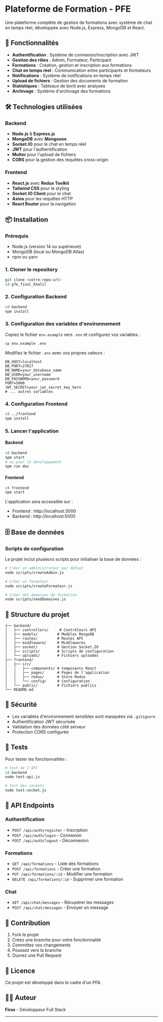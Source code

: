 # Plateforme de Formation - PFE

Une plateforme complète de gestion de formations avec système de chat en temps réel, développée avec Node.js, Express, MongoDB et React.

## 🚀 Fonctionnalités

- **Authentification** : Système de connexion/inscription avec JWT
- **Gestion des rôles** : Admin, Formateur, Participant
- **Formations** : Création, gestion et inscription aux formations
- **Chat en temps réel** : Communication entre participants et formateurs
- **Notifications** : Système de notifications en temps réel
- **Upload de fichiers** : Gestion des documents de formation
- **Statistiques** : Tableaux de bord avec analyses
- **Archivage** : Système d'archivage des formations

## 🛠️ Technologies utilisées

### Backend
- **Node.js** & **Express.js**
- **MongoDB** avec **Mongoose**
- **Socket.IO** pour le chat en temps réel
- **JWT** pour l'authentification
- **Multer** pour l'upload de fichiers
- **CORS** pour la gestion des requêtes cross-origin

### Frontend
- **React.js** avec **Redux Toolkit**
- **Tailwind CSS** pour le styling
- **Socket.IO Client** pour le chat
- **Axios** pour les requêtes HTTP
- **React Router** pour la navigation

## 📦 Installation

### Prérequis
- Node.js (version 14 ou supérieure)
- MongoDB (local ou MongoDB Atlas)
- npm ou yarn

### 1. Cloner le repository
```bash
git clone <votre-repo-url>
cd pfe_final_khalil
```

### 2. Configuration Backend
```bash
cd backend
npm install
```

### 3. Configuration des variables d'environnement
Copiez le fichier `env.example` vers `.env` et configurez vos variables :
```bash
cp env.example .env
```

Modifiez le fichier `.env` avec vos propres valeurs :
```env
DB_HOST=localhost
DB_PORT=27017
DB_NAME=your_database_name
DB_USER=your_username
DB_PASSWORD=your_password
PORT=5000
JWT_SECRET=your_jwt_secret_key_here
# ... autres variables
```

### 4. Configuration Frontend
```bash
cd ../frontend
npm install
```

### 5. Lancer l'application

#### Backend
```bash
cd backend
npm start
# ou pour le développement
npm run dev
```

#### Frontend
```bash
cd frontend
npm start
```

L'application sera accessible sur :
- Frontend : http://localhost:3000
- Backend : http://localhost:5000

## 🗄️ Base de données

### Scripts de configuration
Le projet inclut plusieurs scripts pour initialiser la base de données :

```bash
# Créer un administrateur par défaut
node scripts/createAdmin.js

# Créer un formateur
node scripts/createFormateur.js

# Créer des domaines de formation
node scripts/seedDomaines.js
```

## 📁 Structure du projet

```
├── backend/
│   ├── controllers/     # Contrôleurs API
│   ├── models/         # Modèles MongoDB
│   ├── routes/         # Routes API
│   ├── middleware/     # Middlewares
│   ├── socket/         # Gestion Socket.IO
│   ├── scripts/        # Scripts de configuration
│   └── uploads/        # Fichiers uploadés
├── frontend/
│   ├── src/
│   │   ├── components/ # Composants React
│   │   ├── pages/      # Pages de l'application
│   │   ├── redux/      # Store Redux
│   │   └── config/     # Configuration
│   └── public/         # Fichiers publics
└── README.md
```

## 🔐 Sécurité

- Les variables d'environnement sensibles sont masquées via `.gitignore`
- Authentification JWT sécurisée
- Validation des données côté serveur
- Protection CORS configurée

## 🧪 Tests

Pour tester les fonctionnalités :

```bash
# Test de l'API
cd backend
node test-api.js

# Test des sockets
node test-socket.js
```

## 📝 API Endpoints

### Authentification
- `POST /api/auth/register` - Inscription
- `POST /api/auth/login` - Connexion
- `POST /api/auth/logout` - Déconnexion

### Formations
- `GET /api/formations` - Liste des formations
- `POST /api/formations` - Créer une formation
- `PUT /api/formations/:id` - Modifier une formation
- `DELETE /api/formations/:id` - Supprimer une formation

### Chat
- `GET /api/chat/messages` - Récupérer les messages
- `POST /api/chat/messages` - Envoyer un message

## 🤝 Contribution

1. Fork le projet
2. Créez une branche pour votre fonctionnalité
3. Committez vos changements
4. Poussez vers la branche
5. Ouvrez une Pull Request

## 📄 Licence

Ce projet est développé dans le cadre d'un PFA.

## 👨‍💻 Auteur

**Firas** - Développeur Full Stack

---
